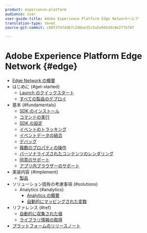 ```yaml
---
product: experience-platform
audience: user
user-guide-title: Adobe Experience Platform Edge Networkヘルプ
translation-type: tm+mt
source-git-commit: c60f374fddb7c2d0ae35c5a5e085ddc0e2f7b78f

---
```



# Adobe Experience Platform Edge Network {#edge}

* [Edge Network の概要](home.md)
* はじめに {#get-started}
   * [Launch のクイックスタート](getting-started/quick-start-with-launch.md)
   * [すべての製品のデプロイ](getting-started/deploying-all-products.md)
* 基本 {#fundamentals}
   * [SDK のインストール](fundamentals/installing-the-sdk.md)
   * [コマンドの実行](fundamentals/executing-commands.md)
   * [SDK の設定](fundamentals/configuring-the-sdk.md)
   * [イベントのトラッキング](fundamentals/tracking-events.md)
   * [イベントデータの結合](fundamentals/merging-event-data.md)
   * [デバッグ](fundamentals/debugging.md)
   * [複数のプロパティの操作](fundamentals/interacting-with-multiple-properties.md)
   * [パーソナライズされたコンテンツのレンダリング](fundamentals/rendering-personalization-content.md)
   * [同意のサポート](fundamentals/supporting-consent.md)
   * [アプリ内ブラウザーのサポート](fundamentals/supporting-in-app-browsers.md)
* 実装内容 {#implement}
   * [製品](what-to-implement/commerce.md)
* ソリューション固有の考慮事項 {#solutions}
   * Analytics {#analytics}
      * [Analytics の概要](solution-specific/analytics/analytics-overview.md)
      * [自動的にマッピングされた変数](solution-specific/analytics/automatically-mapped-vars.md)
* リファレンス {#ref}
   * [自動的に収集された値](reference/automatic-information.md)
   * [ライブラリ情報の取得](reference/retrieving-library-information.md)
* [プラットフォームのリリースノート](https://www.adobe.com/go/platform-release-notes-en)
